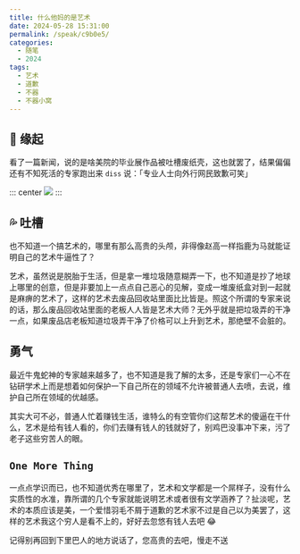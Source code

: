 ```yaml
---
title: 什么他妈的是艺术
date: 2024-05-28 15:31:00
permalink: /speak/c9b0e5/
categories:
  - 随笔
  - 2024
tags:
  - 艺术
  - 道歉
  - 不器
  - 不器小窝
---
```


## 🪽 缘起

看了一篇新闻，说的是啥美院的毕业展作品被吐槽废纸壳，这也就罢了，结果偏偏还有不知死活的专家跑出来 `diss` 说：「专业人士向外行网民致歉可笑」

<!-- more -->

<InArticleAdsense
    data-ad-client="ca-pub-1725717718088510"
    data-ad-slot="7426219401">
</InArticleAdsense>

::: center
![](https://cdn.jsdelivr.net/gh/xingcxb/blog_img@blog1/随笔/艺术——不器.jpg)
:::

## 💦 吐槽

也不知道一个搞艺术的，哪里有那么高贵的头颅，非得像赵高一样指鹿为马就能证明自己的艺术牛逼性了？

艺术，虽然说是脱胎于生活，但是拿一堆垃圾随意糊弄一下，也不知道是抄了地球上哪里的创意，但是非要加上一点点自己恶心的见解，变成一堆废纸盒对到一起就是麻痹的艺术了，这样的艺术去废品回收站里面比比皆是。照这个所谓的专家来说的话，那么废品回收站里面的老板人人皆是艺术大师？无外乎就是把垃圾弄的干净一点，如果废品店老板知道垃圾弄干净了价格可以上升到艺术，那绝壁不会脏的。

## 勇气

最近牛鬼蛇神的专家越来越多了，也不知道是我了解的太多，还是专家们一心不在钻研学术上而是想着如何保护一下自己所在的领域不允许被普通人去喷，去说，维护自己所在领域的优越感。

其实大可不必，普通人忙着赚钱生活，谁特么的有空管你们这帮艺术的傻逼在干什么，艺术是给有钱人看的，你们去赚有钱人的钱就好了，别鸡巴没事冲下来，污了老子这些穷苦人的眼。

## `One More Thing`

一点点学识而已，也不知道优秀在哪里了，艺术和文学都是一个屌样子，没有什么实质性的水准，靠所谓的几个专家就能说明艺术或者很有文学涵养了？扯淡呢，艺术的本质应该是美，一个爱惜羽毛不屑于道歉的艺术家不过是自己以为美罢了，这样的艺术我这个穷人是看不上的，好好去忽悠有钱人去吧 😂

记得别再回到下里巴人的地方说话了，您高贵的去吧，慢走不送
